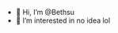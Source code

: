 - 👋 Hi, I’m @Bethsu
- 👀 I’m interested in no idea lol

<!---
Bethsu/Bethsu is a ✨ special ✨ repository because its `README.md` (this file) appears on your GitHub profile.
You can click the Preview link to take a look at your changes.
--->
